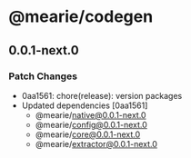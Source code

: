 # @mearie/codegen

## 0.0.1-next.0

### Patch Changes

- 0aa1561: chore(release): version packages
- Updated dependencies [0aa1561]
  - @mearie/native@0.0.1-next.0
  - @mearie/config@0.0.1-next.0
  - @mearie/core@0.0.1-next.0
  - @mearie/extractor@0.0.1-next.0
